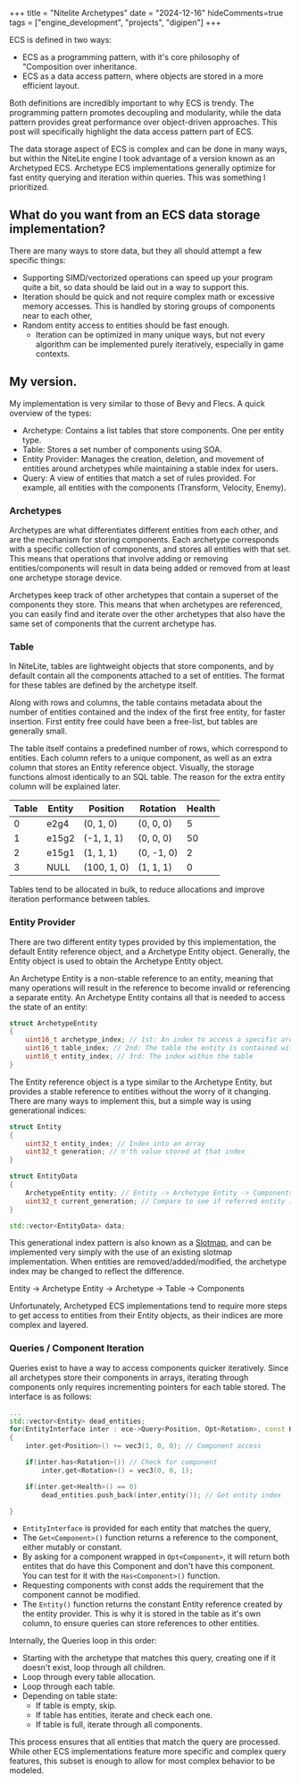 +++
title = "Nitelite Archetypes"
date = "2024-12-16"
hideComments=true
tags = ["engine_development", "projects", "digipen"]
+++ 

ECS is defined in two ways:
- ECS as a programming pattern, with it's core philosophy of "Composition over inheritance.
- ECS as a data access pattern, where objects are stored in a more efficient layout.

Both definitions are incredibly important to why ECS is trendy. The programming pattern promotes decoupling and modularity, while the data pattern provides great performance over object-driven approaches. This post will specifically highlight the data access pattern part of ECS.

The data storage aspect of ECS is complex and can be done in many ways, but within the NiteLite engine I took advantage of a version known as an Archetyped ECS. Archetype ECS implementations generally optimize for fast entity querying and iteration within queries. This was something I prioritized.

## What do you want from an ECS data storage implementation?

There are many ways to store data, but they all should attempt a few specific things:
- Supporting SIMD/vectorized operations can speed up your program quite a bit, so data should be laid out in a way to support this.
- Iteration should be quick and not require complex math or excessive memory accesses. This is handled by storing groups of components near to each other,
- Random entity access to entities should be fast enough. 
    - Iteration can be optimized in many unique ways, but not every algorithm can be implemented purely iteratively, especially in game contexts. 

## My version.

My implementation is very similar to those of Bevy and Flecs. A quick overview of the types:
- Archetype: Contains a list tables that store components. One per entity type.
- Table: Stores a set number of components using SOA.
- Entity Provider: Manages the creation, deletion, and movement of entities around archetypes while maintaining a stable index for users.
- Query: A view of entities that match a set of rules provided. For example, all entities with the components (Transform, Velocity, Enemy).

### Archetypes

Archetypes are what differentiates different entities from each other, and are the mechanism for storing components. Each archetype corresponds with a specific collection of components, and stores all entities with that set. This means that operations that involve adding or removing entities/components will result in data being added or removed from at least one archetype storage device.

Archetypes keep track of other archetypes that contain a superset of the components they store. This means that when archetypes are referenced, you can easily find and iterate over the other archetypes that also have the same set of components that the current archetype has.

### Table

In NiteLite, tables are lightweight objects that store components, and by default contain all the components attached to a set of entities. The format for these tables are defined by the archetype itself.

Along with rows and columns, the table contains metadata about the number of entities contained and the index of the first free entity, for faster insertion. First entity free could have been a free-list, but tables are generally small.

The table itself contains a predefined number of rows, which correspond to entities. Each column refers to a unique component, as well as an extra column that stores an Entity reference object. Visually, the storage functions almost identically to an SQL table. The reason for the extra entity column will be explained later.

| Table | Entity | Position    | Rotation   | Health |
| ----- | ------ | ----------- | ---------- | ------ |
| 0     | e2g4   | (0, 1, 0)   | (0, 0, 0)  | 5      |
| 1     | e15g2  | (-1, 1, 1)  | (0, 0, 0)  | 50     |
| 2     | e15g1  | (1, 1, 1)   | (0, -1, 0) | 2      |
| 3     | NULL   | (100, 1, 0) | (1, 1, 1)  | 0      |
Tables tend to be allocated in bulk, to reduce allocations and improve iteration performance between tables.

### Entity Provider

There are two different entity types provided by this implementation, the default Entity reference object, and a Archetype Entity object. Generally, the Entity object is used to obtain the Archetype Entity object.

An Archetype Entity is a non-stable reference to an entity, meaning that many operations will result in the reference to become invalid or referencing a separate entity. An Archetype Entity contains all that is needed to access the state of an entity:

```cpp
struct ArchetypeEntity
{
	uint16_t archetype_index; // 1st: An index to access a specific archetype
	uint16_t table_index; // 2nd: The table the entity is contained within
	uint16_t entity_index; // 3rd: The index within the table
}
```

The Entity reference object is a type similar to the Archetype Entity, but provides a stable reference to entities without the worry of it changing. There are many ways to implement this, but a simple way is using generational indices:

```cpp
struct Entity
{
	uint32_t entity_index; // Index into an array
	uint32_t generation; // n'th value stored at that index
}

struct EntityData
{
	ArchetypeEntity entity; // Entity -> Archetype Entity -> Components
	uint32_t current_generation; // Compare to see if referred entity is alive
}

std::vector<EntityData> data;
```

This generational index pattern is also known as a [Slotmap](https://docs.rs/slotmap/latest/slotmap/), and can be implemented very simply with the use of an existing slotmap implementation.  When entities are removed/added/modified, the archetype index may be changed to reflect the difference.

Entity -> Archetype Entity -> Archetype -> Table -> Components

Unfortunately, Archetyped ECS implementations tend to require more steps to get access to entities from their Entity objects, as their indices are more complex and layered.  
### Queries / Component Iteration

Queries exist to have a way to access components quicker iteratively. Since all archetypes store their components in arrays, iterating through components only requires incrementing pointers for each table stored. The interface is as follows:

```cpp
...
std::vector<Entity> dead_entities;
for(EntityInterface inter : ece->Query<Position, Opt<Rotation>, const Health>())
{
	inter.get<Position>() += vec3(1, 0, 0); // Component access

	if(inter.has<Rotation>()) // Check for component
		inter,get<Rotation>() = vec3(0, 0, 1);

	if(inter.get<Health>() == 0)  
		dead_entities.push_back(inter,entity()); // Get entity index

}
```

- `EntityInterface` is provided for each entity that matches the query,  
- The `Get<Component>()` function returns a reference to the component, either mutably or constant.
- By asking for a component wrapped in `Opt<Component>`, it will return both entites that do have this Component and don't have this component. You can test for it with the `Has<Component>()` function.
- Requesting components with const adds the requirement that the component cannot be modified.
- The `Entity()` function returns the constant Entity reference created by the entity provider. This is why it is stored in the table as it's own column, to ensure queries can store references to other entities.

Internally, the Queries loop in this order:
- Starting with the archetype that matches this query, creating one if it doesn't exist, loop through all children.
- Loop through every table allocation.
- Loop through each table.
- Depending on table state:
	- If table is empty, skip.
	- If table has entities, iterate and check each one.
	- If table is full, iterate through all components.

This process ensures that all entities that match the query are processed. While other ECS implementations feature more specific and complex query features, this subset is enough to allow for most complex behavior to be modeled.